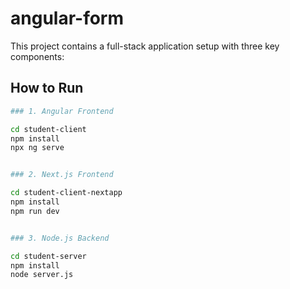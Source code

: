 # angular-form

This project contains a full-stack application setup with three key components:


##  How to Run

```bash
### 1. Angular Frontend

cd student-client
npm install
npx ng serve


### 2. Next.js Frontend

cd student-client-nextapp
npm install
npm run dev


### 3. Node.js Backend

cd student-server
npm install
node server.js
